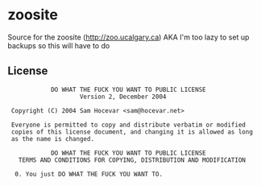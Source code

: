 zoosite
=======

Source for the zoosite (http://zoo.ucalgary.ca) AKA I'm too lazy to set up backups so this will have to do

License
-------
```
            DO WHAT THE FUCK YOU WANT TO PUBLIC LICENSE
                    Version 2, December 2004

 Copyright (C) 2004 Sam Hocevar <sam@hocevar.net>

 Everyone is permitted to copy and distribute verbatim or modified
 copies of this license document, and changing it is allowed as long
 as the name is changed.

            DO WHAT THE FUCK YOU WANT TO PUBLIC LICENSE
   TERMS AND CONDITIONS FOR COPYING, DISTRIBUTION AND MODIFICATION

  0. You just DO WHAT THE FUCK YOU WANT TO.
```
